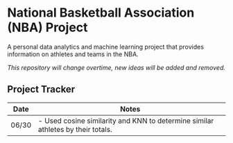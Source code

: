 # National Basketball Association (NBA) Project

A personal data analytics and machine learning project that provides information on athletes and teams in the NBA.

*This repository will change overtime, new ideas will be added and removed.*

## Project Tracker
| Date  | Notes	                                                                         |
|---	|---	                                                                         |
| 06/30 |- Used cosine similarity and KNN to determine similar athletes by their totals. |